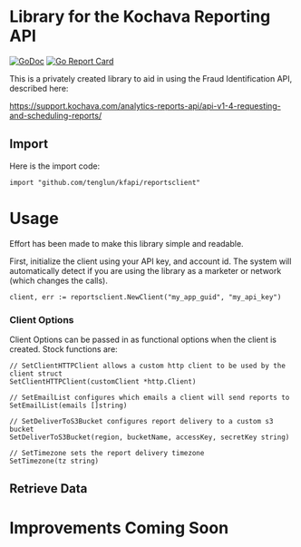 # Library for the Kochava Reporting API

[![GoDoc](https://godoc.org/github.com/TengLun/kapiLib/reportsclient?status.svg)](https://godoc.org/github.com/TengLun/kapiLib/reportsclient) [![Go Report Card](https://goreportcard.com/badge/github.com/tenglun/kapilib)](https://goreportcard.com/report/github.com/tenglun/kapilib)

This is a privately created library to aid in using the Fraud Identification API, described here:

https://support.kochava.com/analytics-reports-api/api-v1-4-requesting-and-scheduling-reports/

## Import

Here is the import code:

```golang
import "github.com/tenglun/kfapi/reportsclient"
```

# Usage

Effort has been made to make this library simple and readable.

First, initialize the client using your API key, and account id. The system will automatically detect if you are using the library
as a marketer or network (which changes the calls).

```golang
client, err := reportsclient.NewClient("my_app_guid", "my_api_key")
```

### Client Options
Client Options can be passed in as functional options when the client is created. Stock functions are:
```golang
// SetClientHTTPClient allows a custom http client to be used by the client struct
SetClientHTTPClient(customClient *http.Client)

// SetEmailList configures which emails a client will send reports to
SetEmailList(emails []string)

// SetDeliverToS3Bucket configures report delivery to a custom s3 bucket
SetDeliverToS3Bucket(region, bucketName, accessKey, secretKey string)

// SetTimezone sets the report delivery timezone
SetTimezone(tz string)
```

## Retrieve Data


# Improvements Coming Soon
